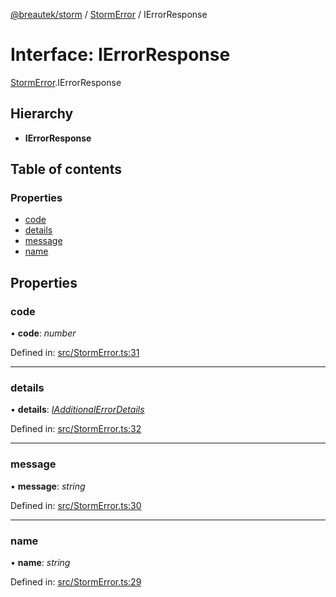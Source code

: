 [@breautek/storm](../README.md) / [StormError](../modules/stormerror.md) / IErrorResponse

# Interface: IErrorResponse

[StormError](../modules/stormerror.md).IErrorResponse

## Hierarchy

* **IErrorResponse**

## Table of contents

### Properties

- [code](stormerror.ierrorresponse.md#code)
- [details](stormerror.ierrorresponse.md#details)
- [message](stormerror.ierrorresponse.md#message)
- [name](stormerror.ierrorresponse.md#name)

## Properties

### code

• **code**: *number*

Defined in: [src/StormError.ts:31](https://github.com/breautek/storm/blob/e9f4a60/src/StormError.ts#L31)

___

### details

• **details**: [*IAdditionalErrorDetails*](stormerror.iadditionalerrordetails.md)

Defined in: [src/StormError.ts:32](https://github.com/breautek/storm/blob/e9f4a60/src/StormError.ts#L32)

___

### message

• **message**: *string*

Defined in: [src/StormError.ts:30](https://github.com/breautek/storm/blob/e9f4a60/src/StormError.ts#L30)

___

### name

• **name**: *string*

Defined in: [src/StormError.ts:29](https://github.com/breautek/storm/blob/e9f4a60/src/StormError.ts#L29)
